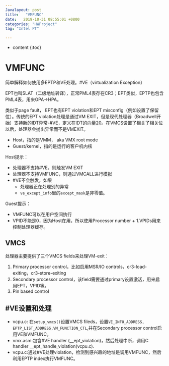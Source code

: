 ```yaml
---
Javalayout: post
title:   "VMFUNC"
date:   2019-10-31 08:55:01 +0800
categories: "HWProject"
tag: "Intel PT"

---
```


* content
{:toc}




# VMFUNC

简单解释如何使用多EPTP和VE处理。#VE（virtualization Exception）

EPT也叫SLAT（二级地址转译），正常PML4表存在CR3；EPT类似，EPTP也包含PML4表，用来GPA->HPA。

类似于page fault， EPT也有EPT violation和EPT misconfig（例如设置了保留位）。传统的EPT violation处理是通过VM EXIT，但是现代处理器（Broadwell开始）支持新的IDT异常-#VE，定义在IDT的向量20。在VMCS设置了相关了相关位以后，处理器会抛出异常而不是VMEXIT。

* Host，指的是VMM， aka VMX root mode
* Guest/kernel，指的是运行的客户机内核

Host提示：

* 处理器不支持#VE，则触发VM EXIT
* 处理器不支持VMFUNC，则通过VMCALL进行模拟
* #VE不会触发，如果
  * 处理器正在处理别的异常
  * `ve_except_info`里的`except_mask`是非零值。

Guest提示：

* VMFUNC可以在用户空间执行
* VPID不能是0，因为Host在用，所以使用Processor number + 1.VPIDs用来控制处理器缓存。

## VMCS

处理器主要提供了三个VMCS fields来处理VM-exit：

1. Primary processor control，比如启用MSR/IO controls，cr3-load-exiting，cr3-store-exiting
2. Secondary processor control，该field需要通过primary设置激活，用来启用EPT，VPID等。
3. Pin based control

## #VE设置和处理

* vcpu.c: 在`setup_vmcs()`设置VMCS fileds，设置`VE_INFO_ADDRESS, EPTP_LIST_ADDRESS,VM_FUNCTION_CTL`,并在Secondary processor control启用VE和VMFUNC。
* vmx.asm:包含#VE handler (\__ept_violation)，然后处理中断，调用C handler __ept_handle_violation(vcpu.c).
* vcpu.c:通过#VE处理violation，检测到感兴趣的地址是调用VMFUNC，然后利用EPTP index执行VMFUNC。

